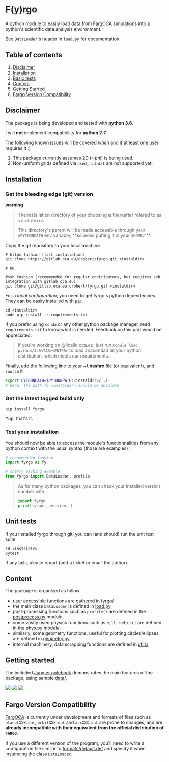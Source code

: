 F(y)rgo
=======
A python module to easily load data from
[FargOCA](https://gitlab.oca.eu/DISC/fargOCA)
simulations into a python's scientific data analysis environment.

See `DataLoader`'s header in [`load.py`](fyrgo/load.py) for documentation.



Table of contents
-----------------
1. [Disclaimer](#disclaimer)
2. [Installation](#installation)
3. [Basic tests](#tests)
4. [Content](#content)
5. [Getting Started](#start)
6. [Fargo Version Compatibility](#version)


Disclaimer <a name="disclaimer"></a>
----------
The package is being developed and tested with **python 3.6**.

I will **not** implement compatibility for **python 2.7**.

The following known issues will be covered *when* and *if* at least one user
requires it :)

1. This package currently assumes 2D (r-phi) is being used.
2. Non-uniform grids defined via `used_rad.dat` are not supported yet.



Installation <a name="installation"></a>
------------

### Get the bleeding edge (git) version
**warning**
> The installation directory of your choosing is thereafter refered to as 
> `<instaldir>`.</p>
> This directory's parent will be made accessible through your `$PYTHONPATH` env
> variable, **so avoid putting it in your `$HOME/` **.

Copy the git repository to your local machine
```shell
# https fashion (fast installation)
git clone https://gitlab.oca.eu/crobert/fyrgo.git <instaldir>

# OR

#ssh fashion (recommended for regular contributors, but requires ssh integration with gitlab.oca.eu)
git clone git@gitlab.oca.eu:crobert/fyrgo.git <instaldir>
```

For a *local configuration*, you need to get fyrgo's python dependencies.
They can be easily installed with `pip`.
```shell
cd <instaldir>
sudo pip install -r requirements.txt
```
If you prefer using `conda` or any other python package manager,
read `requirements.txt` to know what is needed. Feedback on this part would be
appreciated.

> If you're working on @licallo.oca.eu, just run 
> `module load python/3.6<TAB><ENTER>`
> to load anaconda3 as your python distribution, which meets our requirements.

Finally, add the following line to your **~/.bashrc** file (or equivalent), and
`source` it
```bash
export PYTHONPATH=$PYTHONPATH:<instaldir>/../
# here, the path to <instaldir> should be absolute
```

### Get the latest tagged build only

```shell
pip install fyrgo
```
Yup, that's it.

### Test your installation
You should now be able to access the module's functionnalities from
any python context with the usual syntax (those are examples) :

```python
# recommended fashion
import fyrgo as fy

# cherry picking example
from fyrgo import DataLoader, profile
```

>As for many python packages, you can check your installed version number with
>```python
>import fyrgo
>print(fyrgo.__version__)
>```


Unit tests <a name="tests"></a>
-----------
If you installed fyrgo through git, you can (and should) run the unit test suite. 
```shell
cd <instaldir>
pytest
```
If any fails, please report (add a ticket or email the author).


Content <a name="content"></a>
-------

The package is organized as follow

* user accessible functions are gathered in [fyrgo/](fyrgo/)
* the main class `DataLoader` is defined in [load.py](fyrgo/load.py)
* post-processing functions such as `profile()` are defined in the 
  [postprocess.py](fyrgo/postprocess.py) module.
* some vastly used physics functions such as `hill_radius()` are defined in the
  [phys.py](fyrgo/phys.py) module.
* similarly, some geometry functions, useful for plotting circles/ellipses are
  defined in [geometry.py](fyrgo/geometry.py)
* internal machinery, data scrapping functions are defined in [utils/](fyrgo/utils/)



Getting started <a name="start"></a>
---------------

The included [Jupyter notebook](Intro_to_fyrgo.ipynb) demonstrates the main features of
the package, using sample [data/](data/).

![](gallery/fig1.png)
![](gallery/fig2.png)
![](gallery/fig3.png)



Fargo Version Compatibility <a name="version"></a>
---------------------------

[FargOCA](https://gitlab.oca.eu/DISC/fargOCA) is currently under development and
formats of files such as `planetXXX.dat`, `orbitXXX.dat` and `accXXX.dat` are
prone to changes, and are **already incompatible with their equivalent from the
official distribution of `FARGO`**.

If you use a different version of the program, you'll need to write a
configuration file similar to
[formats/default.def](formats/default.def) and specify it when
instancing the class `DataLoader`.